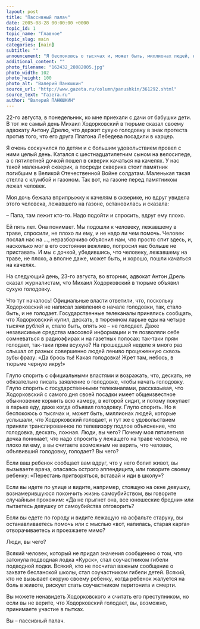 ```yaml
---
layout: post
title: "Пассивный палач"
date: 2005-08-28 00:00:00 +0000
topic_id: 1
topic_name: "Главное"
topic_slug: main
categories: [main]
subtitle: ""
announcement: "Я беспокоюсь о тысячах и, может быть, миллионах людей, которые услышали, что Ходорковский голодает, и тут же с удовольствием приняли транслированное по телевизору подлое объяснение, что голодовка, дескать, ложная. Люди, вы чего? Почему моя пятилетняя дочка понимает, что надо спросить у лежащего на траве человека, не плохо ли ему, а вы считаете возможным не верить, что человек, объявивший голодовку, голодает? Вы чего?"
additional_content: ""
photo_filename: "162432_28082005.jpg"
photo_width: 102
photo_height: 100
photo_alt: "Валерий Панюшкин"
source_url: "http://www.gazeta.ru/column/panushkin/361292.shtml"
source_text: "Газета.ru"
author: "Валерий ПАНЮШКИН"
---
```

22-го августа, в понедельник, ко мне приехали с дачи от бабушки дети. В тот же самый день Михаил Ходорковский в тюрьме сказал своему адвокату Антону Дрелю, что держит сухую голодовку в знак протеста против того, что его друга Платона Лебедева посадили в карцер.

Я очень соскучился по детям и с большим удовольствием провел с ними целый день. Катался с шестнадцатилетним сыном на велосипеде, а с пятилетней дочкой пошел в скверик качаться на качелях. У нас такой маленький скверик, а посреди скверика стоит памятник погибшим в Великой Отечественной Войне солдатам. Маленькая такая стелла с клумбой и газоном. Так вот, на газоне перед памятником лежал человек.

Моя дочь бежала вприпрыжку к качелям в скверике, но вдруг увидела этого человека, лежавшего на газоне, остановилась и сказала:

– Папа, там лежит кто-то. Надо подойти и спросить, вдруг ему плохо.

Ей пять лет. Она понимает. Мы подошли к человеку, лежавшему в траве, спросили, не плохо ли ему, и не надо ли чем помочь. Человек послал нас на …, неразборчиво объяснил нам, что просто спит здесь, и, насколько мог в его состоянии вежливо, попросил нас больше не приставать. И мы с дочкой, убедившись, что человеку, лежавшему на траве, не плохо, а вполне даже, может быть, и хорошо, пошли качаться на качелях.

На следующий день, 23-го августа, во вторник, адвокат Антон Дрель сказал журналистам, что Михаил Ходорковский в тюрьме объявил сухую голодовку.

Что тут началось! Официальные власти ответили, что, поскольку Ходорковский не написал заявления о начале голодовки, так, стало быть, и не голодает. Государственные телеканалы принялись сообщать, что Ходорковский купил, дескать, в тюремном ларьке еды на четыре тысячи рублей и, стало быть, опять же – не голодает. Даже независимые средства массовой информации и те позволяли себе сомневаться в радиоэфирах и на газетных полосах: так-таки прям голодает, так-таки прям всухую? На прошедшей неделе я много раз слышал от разных совершенно людей лениво процеженную сквозь зубы фразу: «Да брось ты! Какая голодовка! Жрет там, небось, в тюрьме черную икру!»

Глупо спорить с официальными властями и возражать, что, дескать, не обязательно писать заявление о голодовке, чтобы начать голодовку. Глупо спорить с государственными телеканалами, рассказывая, что Ходорковский с самого дня своей посадки имеет общеизвестное обыкновение кормить всю камеру, в которой сидит, и потому покупает в ларьке еду, даже когда объявил голодовку. Глупо спорить. Но я беспокоюсь о тысячах и, может быть, миллионах людей, которые услышали, что Ходорковский голодает, и тут же с удовольствием приняли транслированное по телевизору подлое объяснение, что голодовка, дескать, ложная. Люди, вы чего? Почему моя пятилетняя дочка понимает, что надо спросить у лежащего на траве человека, не плохо ли ему, а вы считаете возможным не верить, что человек, объявивший голодовку, голодает? Вы чего?

Если ваш ребенок сообщает вам вдруг, что у него болит живот, вы вызываете врача, опасаясь острого аппендицита, или говорите своему ребенку: «Перестань притворяться, вставай и иди в школу»?

Если вы идете по улице и видите, например, стоящую на окне девушку, вознамерившуюся покончить жизнь самоубийством, вы говорите случайным прохожим: «Да не прыгнет она, все юношеские бредни» или пытаетесь девушку от самоубийства отговорить?

Если вы едете по городу и видите лежащую на асфальте старуху, вы останавливаетесь помочь или с мыслью «вот, напилась, старая карга» отворачиваетесь и проезжаете мимо?

Люди, вы чего?

Всякий человек, который не придал значения сообщению о том, что затонула подводная лодка «Курск», стал соучастником гибели подводной лодки. Всякий, кто не посчитал важным сообщение о захвате бесланской школы, стал соучастником гибели детей. Всякий, кто не вызывает скорую своему ребенку, когда ребенок жалуется на боль в животе, рискует стать соучастником перитонита и смерти.

Вы можете ненавидеть Ходорковского и считать его преступником, но если вы не верите, что Ходорковский голодает, вы, возможно, принимаете участие в пытках.

Вы – пассивный палач.
